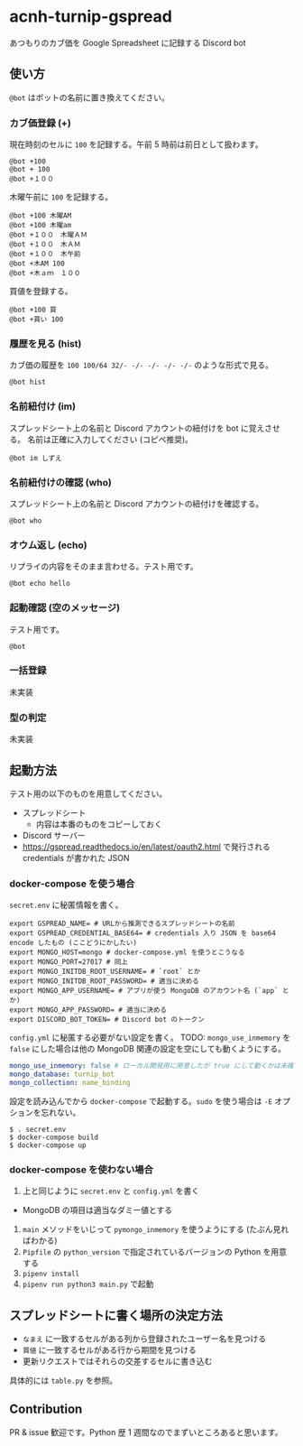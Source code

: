 # acnh-turnip-gspread
あつもりのカブ価を Google Spreadsheet に記録する Discord bot

## 使い方

`@bot` はボットの名前に置き換えてください。

### カブ価登録 (+)

現在時刻のセルに `100` を記録する。午前 5 時前は前日として扱わます。

```
@bot +100
@bot + 100
@bot +１００
```

木曜午前に `100` を記録する。

```
@bot +100 木曜AM
@bot +100 木曜am
@bot +１００　木曜ＡＭ
@bot +１００　木ＡＭ
@bot +１００　木午前
@bot +木AM 100
@bot +木ａｍ　１００
```

買値を登録する。

```
@bot +100 買
@bot +買い 100
```

### 履歴を見る (hist)

カブ価の履歴を `100 100/64 32/- -/- -/- -/- -/-` のような形式で見る。

``` 
@bot hist
```

### 名前紐付け (im)

スプレッドシート上の名前と Discord アカウントの紐付けを bot に覚えさせる。
名前は正確に入力してください (コピペ推奨)。

```
@bot im しずえ
```

### 名前紐付けの確認 (who)

スプレッドシート上の名前と Discord アカウントの紐付けを確認する。

```
@bot who
```

### オウム返し (echo)

リプライの内容をそのまま言わせる。テスト用です。

```
@bot echo hello
```

### 起動確認 (空のメッセージ)

テスト用です。

```
@bot
```

### 一括登録

未実装

### 型の判定

未実装

## 起動方法

テスト用の以下のものを用意してください。

- スプレッドシート
  - 内容は本番のものをコピーしておく
- Discord サーバー
- https://gspread.readthedocs.io/en/latest/oauth2.html で発行される credentials が書かれた JSON

### docker-compose を使う場合

`secret.env` に秘匿情報を書く。

```shell script
export GSPREAD_NAME= # URLから推測できるスプレッドシートの名前
export GSPREAD_CREDENTIAL_BASE64= # credentials 入り JSON を base64 encode したもの (ここどうにかしたい)
export MONGO_HOST=mongo # docker-compose.yml を使うとこうなる
export MONGO_PORT=27017 # 同上
export MONGO_INITDB_ROOT_USERNAME= # `root` とか
export MONGO_INITDB_ROOT_PASSWORD= # 適当に決める
export MONGO_APP_USERNAME= # アプリが使う MongoDB のアカウント名 (`app` とか)
export MONGO_APP_PASSWORD= # 適当に決める
export DISCORD_BOT_TOKEN= # Discord bot のトークン
```

`config.yml` に秘匿する必要がない設定を書く。
TODO: `mongo_use_inmemory` を `false` にした場合は他の MongoDB 関連の設定を空にしても動くようにする。

```yaml
mongo_use_inmemory: false # ローカル開発用に用意したが true にして動くかは未確認。
mongo_database: turnip_bot
mongo_collection: name_binding
```

設定を読み込んでから `docker-compose` で起動する。`sudo` を使う場合は `-E` オプションを忘れない。

```shell script
$ . secret.env
$ docker-compose build
$ docker-compose up
```

### docker-compose を使わない場合

1. 上と同じように `secret.env` と `config.yml` を書く
  - MongoDB の項目は適当なダミー値とする
1. `main` メソッドをいじって `pymongo_inmemory` を使うようにする (たぶん見ればわかる)
1. `Pipfile` の `python_version` で指定されているバージョンの Python を用意する
1. `pipenv install`
1. `pipenv run python3 main.py` で起動

## スプレッドシートに書く場所の決定方法

- `なまえ` に一致するセルがある列から登録されたユーザー名を見つける
- `買値` に一致するセルがある行から期間を見つける
- 更新リクエストではそれらの交差するセルに書き込む

具体的には `table.py` を参照。

## Contribution

PR & issue 歓迎です。Python 歴 1 週間なのでまずいところあると思います。
